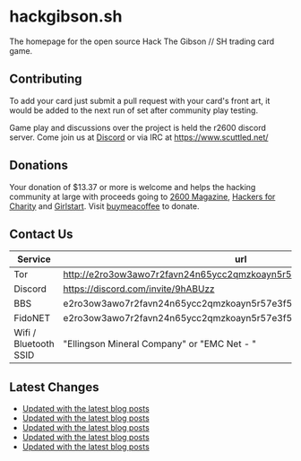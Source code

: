 # hackgibson.sh
The homepage for the open source Hack The Gibson // SH trading card game.


## Contributing

To add your card just submit a pull request with your card's front art, it would be added to the next run of set after community play testing.

Game play and discussions over the project is held the r2600 discord server. Come join us at [Discord](https://discord.com/invite/9hABUzz) or via IRC at https://www.scuttled.net/


## Donations

Your donation of $13.37 or more is welcome and helps the hacking community at large with proceeds going to [2600 Magazine](https://2600.com/), [Hackers for Charity](https://hackersforcharity.org) and [Girlstart](https://girlstart.org).  Visit [buymeacoffee](https://www.buymeacoffee.com/hackgibson.sh) to donate.


## Contact Us

Service | url
-|-
Tor | http://e2ro3ow3awo7r2favn24n65ycc2qmzkoayn5r57e3f56nvjwdcgg32ad.onion
Discord | https://discord.com/invite/9hABUzz
BBS | e2ro3ow3awo7r2favn24n65ycc2qmzkoayn5r57e3f56nvjwdcgg32ad.onion:23
FidoNET | e2ro3ow3awo7r2favn24n65ycc2qmzkoayn5r57e3f56nvjwdcgg32ad.onion:24554
Wifi / Bluetooth SSID | "Ellingson Mineral Company" or "EMC Net - <fidonet address>"

## Latest Changes
<!-- BLOG-POST-LIST:START -->
- [Updated with the latest blog posts](https://github.com/DFW2600/hackgibson.sh/commit/c847f81fbab3fc7ceeaa61e1e71cf9ef131c21b8)
- [Updated with the latest blog posts](https://github.com/DFW2600/hackgibson.sh/commit/0c5abce9b9e35edfd1fae3297b8d6bf38fc5f3b3)
- [Updated with the latest blog posts](https://github.com/DFW2600/hackgibson.sh/commit/3725db3ac30cf8ced5567103bec87def72e01ca0)
- [Updated with the latest blog posts](https://github.com/DFW2600/hackgibson.sh/commit/2ec3282bb65943da9b554ac3cf895be7640c026e)
- [Updated with the latest blog posts](https://github.com/DFW2600/hackgibson.sh/commit/76c743f33c4299b38e8031690705c00e9493e327)
<!-- BLOG-POST-LIST:END -->
